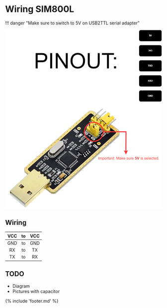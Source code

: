 ﻿# Wiring SIM800L

!!! danger "Make sure to switch to 5V on USB2TTL serial adapter" 

![notice](files/FT232BL_pinout_transparent.drawio.png)

## Wiring

| VCC | to | VCC |
|:---:|:--:|:---:|
| GND | to | GND |
| RX  | to | TX  |
| TX  | to | RX  |


## TODO

- Diagram
- Pictures with capacitor

{% include 'footer.md' %}
